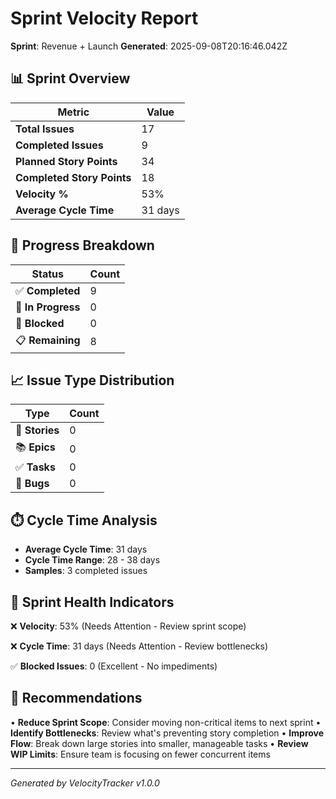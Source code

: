 # Sprint Velocity Report
**Sprint**: Revenue + Launch
**Generated**: 2025-09-08T20:16:46.042Z

## 📊 Sprint Overview

| Metric | Value |
|--------|-------|
| **Total Issues** | 17 |
| **Completed Issues** | 9 |
| **Planned Story Points** | 34 |
| **Completed Story Points** | 18 |
| **Velocity %** | 53% |
| **Average Cycle Time** | 31 days |

## 🎯 Progress Breakdown

| Status | Count |
|--------|-------|
| ✅ **Completed** | 9 |
| 🔄 **In Progress** | 0 |
| 🚫 **Blocked** | 0 |
| 📋 **Remaining** | 8 |

## 📈 Issue Type Distribution

| Type | Count |
|------|-------|
| 📖 **Stories** | 0 |
| 📚 **Epics** | 0 |
| ✅ **Tasks** | 0 |
| 🐛 **Bugs** | 0 |

## ⏱️ Cycle Time Analysis

- **Average Cycle Time**: 31 days
- **Cycle Time Range**: 28 - 38 days
- **Samples**: 3 completed issues

## 🎯 Sprint Health Indicators

❌ **Velocity**: 53% (Needs Attention - Review sprint scope)

❌ **Cycle Time**: 31 days (Needs Attention - Review bottlenecks)

✅ **Blocked Issues**: 0 (Excellent - No impediments)

## 📝 Recommendations

• **Reduce Sprint Scope**: Consider moving non-critical items to next sprint
• **Identify Bottlenecks**: Review what's preventing story completion
• **Improve Flow**: Break down large stories into smaller, manageable tasks
• **Review WIP Limits**: Ensure team is focusing on fewer concurrent items

---
*Generated by VelocityTracker v1.0.0*
